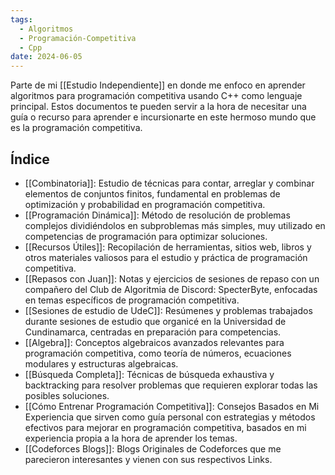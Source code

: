 ```yaml
---
tags:
  - Algoritmos
  - Programación-Competitiva
  - Cpp
date: 2024-06-05
---
```

Parte de mi [[Estudio Independiente]] en donde me enfoco en aprender algoritmos para programación competitiva usando C++ como lenguaje principal. Estos documentos te pueden servir a la hora de necesitar una guía o recurso para aprender e incursionarte en este hermoso mundo que es la programación competitiva.

## Índice
- [[Combinatoria]]: Estudio de técnicas para contar, arreglar y combinar elementos de conjuntos finitos, fundamental en problemas de optimización y probabilidad en programación competitiva.
- [[Programación Dinámica]]: Método de resolución de problemas complejos dividiéndolos en subproblemas más simples, muy utilizado en competencias de programación para optimizar soluciones.
- [[Recursos Útiles]]: Recopilación de herramientas, sitios web, libros y otros materiales valiosos para el estudio y práctica de programación competitiva.
- [[Repasos con Juan]]: Notas y ejercicios de sesiones de repaso con un compañero del Club de Algoritmia de Discord: SpecterByte, enfocadas en temas específicos de programación competitiva.
- [[Sesiones de estudio de UdeC]]: Resúmenes y problemas trabajados durante sesiones de estudio que organicé en la Universidad de Cundinamarca, centradas en preparación para competencias.
- [[Algebra]]: Conceptos algebraicos avanzados relevantes para programación competitiva, como teoría de números, ecuaciones modulares y estructuras algebraicas.
- [[Búsqueda Completa]]: Técnicas de búsqueda exhaustiva y backtracking para resolver problemas que requieren explorar todas las posibles soluciones.
- [[Cómo Entrenar Programación Competitiva]]: Consejos Basados en Mi Experiencia que sirven como guía personal con estrategias y métodos efectivos para mejorar en programación competitiva, basados en mi experiencia propia a la hora de aprender los temas.
- [[Codeforces Blogs]]: Blogs Originales de Codeforces que me parecieron interesantes y vienen con sus respectivos Links.
